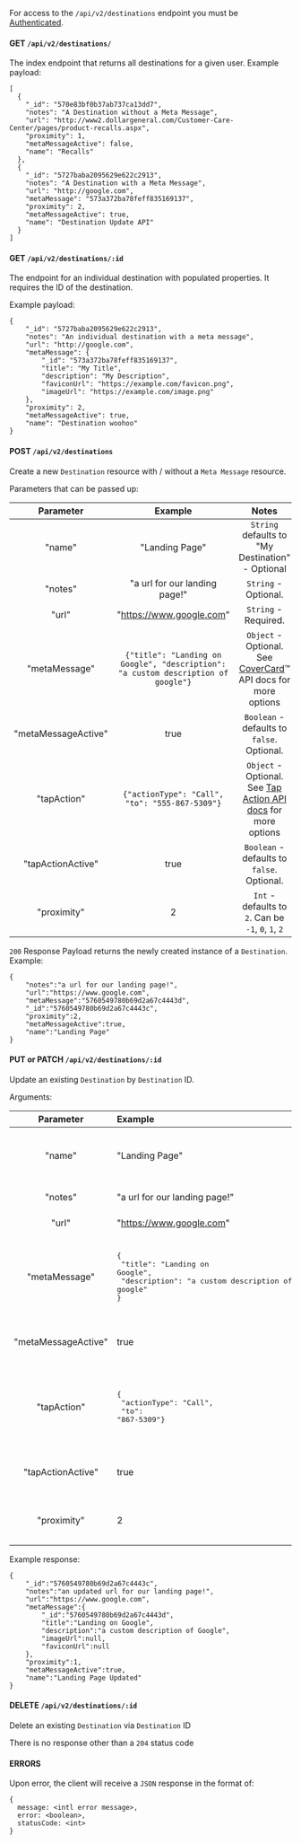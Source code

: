 For access to the `/api/v2/destinations` endpoint you must be [Authenticated](https://github.com/bkon-connect/phy-api-docs/wiki/Authentication).

#### GET `/api/v2/destinations/`

The index endpoint that returns all destinations for a given user.  Example payload:

```
[
  {
    "_id": "570e83bf0b37ab737ca13dd7",
    "notes": "A Destination without a Meta Message",
    "url": "http://www2.dollargeneral.com/Customer-Care-Center/pages/product-recalls.aspx",
    "proximity": 1,
    "metaMessageActive": false,
    "name": "Recalls"
  },
  {
    "_id": "5727baba2095629e622c2913",
    "notes": "A Destination with a Meta Message",
    "url": "http://google.com",
    "metaMessage": "573a372ba78feff835169137",
    "proximity": 2,
    "metaMessageActive": true,
    "name": "Destination Update API"
  }
]
```

#### GET `/api/v2/destinations/:id`

The endpoint for an individual destination with populated properties. It requires the ID of the destination.

Example payload:

```
{
    "_id": "5727baba2095629e622c2913",
    "notes": "An individual destination with a meta message",
    "url": "http://google.com",
    "metaMessage": {
        "_id": "573a372ba78feff835169137",
        "title": "My Title",
        "description": "My Description",
        "faviconUrl": "https://example.com/favicon.png",
        "imageUrl": "https://example.com/image.png"
    },
    "proximity": 2,
    "metaMessageActive": true,
    "name": "Destination woohoo"
}
```

#### POST `/api/v2/destinations`

Create a new `Destination` resource with / without a `Meta Message` resource.

Parameters that can be passed up:

|Parameter|Example|Notes|
|:---:|:---:|:---:|
|"name"|"Landing Page"|`String` defaults to "My Destination" - Optional|
|"notes"|"a url for our landing page!"|`String` - Optional.|
|"url"|"https://www.google.com"|`String` - Required.|
|"metaMessage"|`{"title": "Landing on Google", "description": "a custom description of google"}`|`Object` - Optional.  See [CoverCard](https://github.com/bkon-connect/phy-api-docs/wiki/CoverCards)™ API docs for more options|
|"metaMessageActive"|true|`Boolean` - defaults to `false`.  Optional.|
|"tapAction"|`{"actionType": "Call", "to": "555-867-5309"}`|`Object` - Optional.  See [Tap Action API docs](https://github.com/bkon-connect/phy-api-docs/wiki/Tap-Actions) for more options|
|"tapActionActive"|true|`Boolean` - defaults to `false`.  Optional.|
|"proximity"|2|`Int` - defaults to `2`.  Can be `-1`, `0`, `1`, `2`|

`200` Response Payload returns the newly created instance of a `Destination`.  Example:

```
{
    "notes":"a url for our landing page!",
    "url":"https://www.google.com",
    "metaMessage":"5760549780b69d2a67c4443d",
    "_id":"5760549780b69d2a67c4443c",
    "proximity":2,
    "metaMessageActive":true,
    "name":"Landing Page"
}
```

#### PUT or PATCH `/api/v2/destinations/:id`

Update an existing `Destination` by `Destination` ID.

Arguments:

|Parameter|Example|Notes|
|:---:|:---|:---:|
|"name"|"Landing Page"|`String` defaults to "My Destination" - Optional|
|"notes"|"a url for our landing page!"|`String` - Optional.|
|"url"|"https://www.google.com"|`String` - Required.|
|"metaMessage"|<pre>{<br> "title": "Landing on Google",<br> "description": "a custom description of google"<br>}</pre>|`Object` - Optional.  See [CoverCard](https://github.com/bkon-connect/phy-api-docs/wiki/CoverCards)™ API docs for more options|
|"metaMessageActive"|true|`Boolean` - defaults to `false`.  Optional.|
|"tapAction"|<pre>{<br> "actionType": "Call",<br> "to": "867-5309"}</pre>|`Object` - Optional.  See [TapActions API docs](https://github.com/bkon-connect/phy-api-docs/wiki/Tap-Actions) for more options|
|"tapActionActive"|true|`Boolean` - defaults to `false`.  Optional.|
|"proximity"|2|`Int` - defaults to `2`.  Can be `-1`, `0`, `1`, `2`|

Example response:
```
{
    "_id":"5760549780b69d2a67c4443c",
    "notes":"an updated url for our landing page!",
    "url":"https://www.google.com",
    "metaMessage":{
        "_id":"5760549780b69d2a67c4443d",
        "title":"Landing on Google",
        "description":"a custom description of Google",
        "imageUrl":null,
        "faviconUrl":null
    },
    "proximity":1,
    "metaMessageActive":true,
    "name":"Landing Page Updated"
}
```

#### DELETE `/api/v2/destinations/:id`

Delete an existing `Destination` via `Destination` ID

There is no response other than a `204` status code


#### ERRORS

Upon error, the client will receive a `JSON` response in the format of:

```
{
  message: <intl error message>,
  error: <boolean>,
  statusCode: <int>
}
```
